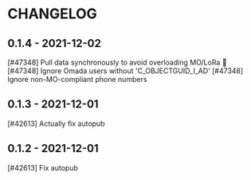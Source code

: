 CHANGELOG
=========

0.1.4 - 2021-12-02
------------------

[#47348] Pull data synchronously to avoid overloading MO/LoRa 🥲
[#47348] Ignore Omada users without 'C_OBJECTGUID_I_AD'
[#47348] Ignore non-MO-compliant phone numbers

0.1.3 - 2021-12-01
------------------

[#42613] Actually fix autopub

0.1.2 - 2021-12-01
------------------

[#42613] Fix autopub
